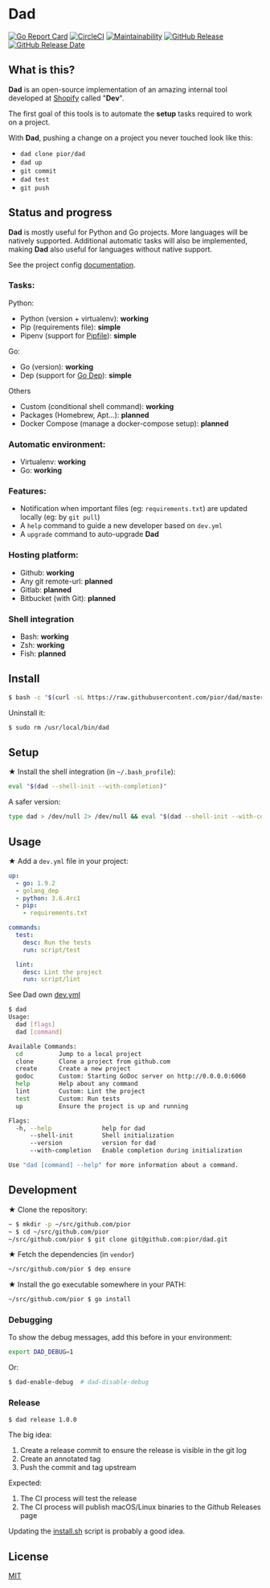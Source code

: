 # Dad

[![Go Report Card](https://goreportcard.com/badge/github.com/pior/dad)](https://goreportcard.com/report/github.com/pior/dad)
[![CircleCI](https://circleci.com/gh/pior/dad.svg?style=svg)](https://circleci.com/gh/pior/dad)
[![Maintainability](https://api.codeclimate.com/v1/badges/8c49eed0016c68958606/maintainability)](https://codeclimate.com/github/pior/dad/maintainability)
[![GitHub Release](https://img.shields.io/github/release/pior/dad.svg)](https://github.com/pior/dad/releases/latest)
[![GitHub Release Date](https://img.shields.io/github/release-date/pior/dad.svg)](https://github.com/pior/dad/releases/latest)

## What is this?

**Dad** is an open-source implementation of an amazing internal tool developed at
[Shopify](https://engineering.shopify.com) called "**Dev**".

The first goal of this tools is to automate the **setup** tasks required to work on a project.

With **Dad**, pushing a change on a project you never touched look like this:

- `dad clone pior/dad`
- `dad up`
- `git commit`
- `dad test`
- `git push`

## Status and progress

**Dad** is mostly useful for Python and Go projects. More languages will be natively
supported. Additional automatic tasks will also be implemented, making **Dad** also
useful for languages without native support.

See the project config [documentation](docs/Config.md).

### Tasks:

Python:
- Python (version + virtualenv): **working**
- Pip (requirements file): **simple**
- Pipenv (support for [Pipfile](https://github.com/pypa/pipfile)): **simple**

Go:
- Go (version): **working**
- Dep (support for [Go Dep](https://github.com/golang/dep)): **simple**

Others
- Custom (conditional shell command): **working**
- Packages (Homebrew, Apt...): **planned**
- Docker Compose (manage a docker-compose setup): **planned**

### Automatic environment:

- Virtualenv: **working**
- Go: **working**

### Features:

- Notification when important files (eg: `requirements.txt`) are updated locally
  (eg: by `git pull`)
- A `help` command to guide a new developer based on `dev.yml`
- A `upgrade` command to auto-upgrade **Dad**

### Hosting platform:

- Github: **working**
- Any git remote-url: **planned**
- Gitlab: **planned**
- Bitbucket (with Git): **planned**

### Shell integration

- Bash: **working**
- Zsh: **working**
- Fish: **planned**

## Install

```bash
$ bash -c "$(curl -sL https://raw.githubusercontent.com/pior/dad/master/install.sh)"
```

Uninstall it:
```bash
$ sudo rm /usr/local/bin/dad
```

## Setup

★ Install the shell integration (in `~/.bash_profile`):
```bash
eval "$(dad --shell-init --with-completion)"
```

A safer version:
```bash
type dad > /dev/null 2> /dev/null && eval "$(dad --shell-init --with-completion)"
```

## Usage

★ Add a `dev.yml` file in your project:
```yaml
up:
  - go: 1.9.2
  - golang_dep
  - python: 3.6.4rc1
  - pip:
    - requirements.txt

commands:
  test:
    desc: Run the tests
    run: script/test

  lint:
    desc: Lint the project
    run: script/lint
```
See Dad own [dev.yml](dev.yml)

```bash
$ dad
Usage:
  dad [flags]
  dad [command]

Available Commands:
  cd          Jump to a local project
  clone       Clone a project from github.com
  create      Create a new project
  godoc       Custom: Starting GoDoc server on http://0.0.0.0:6060
  help        Help about any command
  lint        Custom: Lint the project
  test        Custom: Run tests
  up          Ensure the project is up and running

Flags:
  -h, --help              help for dad
      --shell-init        Shell initialization
      --version           version for dad
      --with-completion   Enable completion during initialization

Use "dad [command] --help" for more information about a command.
```

## Development

★ Clone the repository:
```bash
~ $ mkdir -p ~/src/github.com/pior
~ $ cd ~/src/github.com/pior
~/src/github.com/pior $ git clone git@github.com:pior/dad.git
```

★ Fetch the dependencies (in `vendor`)
```bash
~/src/github.com/pior $ dep ensure
```

★ Install the go executable somewhere in your PATH:
```bash
~/src/github.com/pior $ go install
```

### Debugging

To show the debug messages, add this before in your environment:
```bash
export DAD_DEBUG=1
```
Or:
```bash
$ dad-enable-debug  # dad-disable-debug
```

### Release

```bash
$ dad release 1.0.0
```

The big idea:
1. Create a release commit to ensure the release is visible in the git log
2. Create an annotated tag
3. Push the commit and tag upstream

Expected:
1. The CI process will test the release
2. The CI process will publish macOS/Linux binaries to the Github Releases page

Updating the [install.sh](https://github.com/pior/dad/blob/master/install.sh) script is probably a good idea.

## License

[MIT](https://github.com/pior/dad/blob/master/LICENSE)
